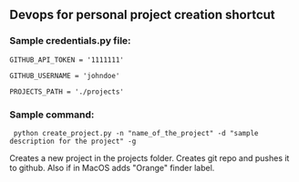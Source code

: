 ## Devops for personal project creation shortcut

### Sample credentials.py file:

```
GITHUB_API_TOKEN = '1111111'

GITHUB_USERNAME = 'johndoe' 

PROJECTS_PATH = './projects' 
```

### Sample command:
` python create_project.py -n "name_of_the_project" -d "sample description for the project" -g`

Creates a new project in the projects folder. Creates git repo and pushes it to github. Also if in MacOS adds "Orange" finder label.